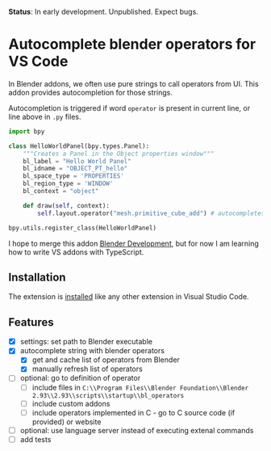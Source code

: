 **Status**: In early development. Unpublished. Expect bugs.

# Autocomplete blender operators for VS Code

In Blender addons, we often use pure strings to call operators from UI. This addon provides autocompletion for those strings.

Autocompletion is triggered if word `operator` is present in current line, or line above in `.py` files.

```python
import bpy

class HelloWorldPanel(bpy.types.Panel):
    """Creates a Panel in the Object properties window"""
    bl_label = "Hello World Panel"
    bl_idname = "OBJECT_PT_hello"
    bl_space_type = 'PROPERTIES'
    bl_region_type = 'WINDOW'
    bl_context = "object"

    def draw(self, context):
        self.layout.operator("mesh.primitive_cube_add") # autocompletes this string

bpy.utils.register_class(HelloWorldPanel)
```

I hope to merge this addon [Blender Development](https://github.com/JacquesLucke/blender_vscode), but for now I am learning how to write VS addons with TypeScript.

## Installation

The extension is [installed](https://code.visualstudio.com/docs/editor/extension-gallery) like any other extension in Visual Studio Code.

## Features

- [x] settings: set path to Blender executable
- [x] autocomplete string with blender operators 
  - [x] get and cache list of operators from Blender
  - [x] manually refresh list of operators
- [ ] optional: go to definition of operator
  - [ ] include files in `C:\\Program Files\\Blender Foundation\\Blender 2.93\\2.93\\scripts\\startup\\bl_operators`
  - [ ] include custom addons
  - [ ] include operators implemented in C - go to C source code (if provided) or website
- [ ] optional: use language server instead of executing extenal commands
- [ ] add tests